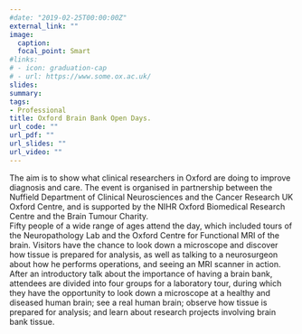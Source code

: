 ```yaml
---
#date: "2019-02-25T00:00:00Z"
external_link: ""
image:
  caption: 
  focal_point: Smart
#links:
# - icon: graduation-cap
# - url: https://www.some.ox.ac.uk/
slides: 
summary: 
tags:
- Professional
title: Oxford Brain Bank Open Days.
url_code: ""
url_pdf: ""
url_slides: ""
url_video: ""
---
```


The aim is to show what clinical researchers in Oxford are doing to improve diagnosis and care. The event is organised in partnership between the Nuffield Department of Clinical Neurosciences and the Cancer Research UK Oxford Centre, and is supported by the NIHR Oxford Biomedical Research Centre and the Brain Tumour Charity.
<br>
Fifty people of a wide range of ages attend the day, which included tours of the Neuropathology Lab and the Oxford Centre for Functional MRI of the brain. Visitors have the chance to look down a microscope and discover how tissue is prepared for analysis, as well as talking to a neurosurgeon about how he performs operations, and seeing an MRI scanner in action.
<br>
After an introductory talk about the importance of having a brain bank, attendees are divided into four groups for a laboratory tour, during which they have the opportunity to look down a microscope at a healthy and diseased human brain; see a real human brain; observe how tissue is prepared for analysis; and learn about research projects involving brain bank tissue.
